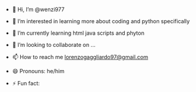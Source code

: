 - 👋 Hi, I’m @wenzi977
- 👀 I’m interested in learning more about coding and python specifically

- 🌱 I’m currently learning html java scripts and phyton
- 💞️ I’m looking to collaborate on ...
- 📫 How to reach me lorenzogaggliardo97@gmail.com
- 😄 Pronouns: he/him
- ⚡ Fun fact: 

<!---
wenzi977/wenzi977 is a ✨ special ✨ repository because its `README.md` (this file) appears on your GitHub profile.
You can click the Preview link to take a look at your changes.
--->
